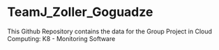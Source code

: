 # TeamJ_Zoller_Goguadze
This Github Repository contains the data for the Group Project in Cloud Computing: K8 - Monitoring Software
